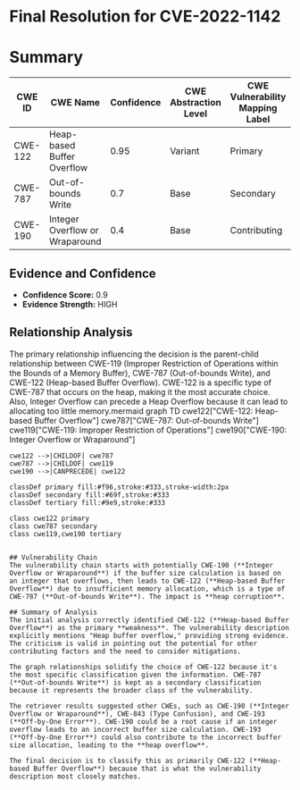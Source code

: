 # Final Resolution for CVE-2022-1142

# Summary
| CWE ID | CWE Name | Confidence | CWE Abstraction Level | CWE Vulnerability Mapping Label | CWE-Vulnerability Mapping Notes |
|---|---|---|---|---|---|
| CWE-122 | Heap-based Buffer Overflow | 0.95 | Variant | Primary | Allowed |
| CWE-787 | Out-of-bounds Write | 0.7 | Base | Secondary | Allowed |
| CWE-190 | Integer Overflow or Wraparound | 0.4 | Base | Contributing | Allowed |

## Evidence and Confidence

*   **Confidence Score:** 0.9
*   **Evidence Strength:** HIGH

## Relationship Analysis
The primary relationship influencing the decision is the parent-child relationship between CWE-119 (Improper Restriction of Operations within the Bounds of a Memory Buffer), CWE-787 (Out-of-bounds Write), and CWE-122 (Heap-based Buffer Overflow). CWE-122 is a specific type of CWE-787 that occurs on the heap, making it the most accurate choice. Also, Integer Overflow can precede a Heap Overflow because it can lead to allocating too little memory.mermaid
graph TD
    cwe122["CWE-122: Heap-based Buffer Overflow"]
    cwe787["CWE-787: Out-of-bounds Write"]
    cwe119["CWE-119: Improper Restriction of Operations"]
    cwe190["CWE-190: Integer Overflow or Wraparound"]

    cwe122 -->|CHILDOF| cwe787
    cwe787 -->|CHILDOF| cwe119
    cwe190 -->|CANPRECEDE| cwe122

    classDef primary fill:#f96,stroke:#333,stroke-width:2px
    classDef secondary fill:#69f,stroke:#333
    classDef tertiary fill:#9e9,stroke:#333

    class cwe122 primary
    class cwe787 secondary
    class cwe119,cwe190 tertiary
```

## Vulnerability Chain
The vulnerability chain starts with potentially CWE-190 (**Integer Overflow or Wraparound**) if the buffer size calculation is based on an integer that overflows, then leads to CWE-122 (**Heap-based Buffer Overflow**) due to insufficient memory allocation, which is a type of CWE-787 (**Out-of-bounds Write**). The impact is **heap corruption**.

## Summary of Analysis
The initial analysis correctly identified CWE-122 (**Heap-based Buffer Overflow**) as the primary **weakness**. The vulnerability description explicitly mentions "Heap buffer overflow," providing strong evidence. The criticism is valid in pointing out the potential for other contributing factors and the need to consider mitigations.

The graph relationships solidify the choice of CWE-122 because it's the most specific classification given the information. CWE-787 (**Out-of-bounds Write**) is kept as a secondary classification because it represents the broader class of the vulnerability.

The retriever results suggested other CWEs, such as CWE-190 (**Integer Overflow or Wraparound**), CWE-843 (Type Confusion), and CWE-193 (**Off-by-One Error**). CWE-190 could be a root cause if an integer overflow leads to an incorrect buffer size calculation. CWE-193 (**Off-by-One Error**) could also contribute to the incorrect buffer size allocation, leading to the **heap overflow**.

The final decision is to classify this as primarily CWE-122 (**Heap-based Buffer Overflow**) because that is what the vulnerability description most closely matches.
```